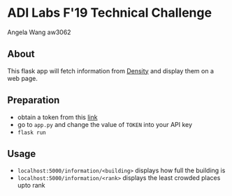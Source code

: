 ADI Labs F'19 Technical Challenge
===================

Angela Wang
aw3062

## About 
This flask app will fetch information from [Density](https://density.adicu.com) and display them on a web page.

## Preparation
- obtain a token from this [link](https://density.adicu.com/auth)
- go to `app.py` and change the value of `TOKEN` into your API key
- `flask run`

## Usage
- `localhost:5000/information/<building>` displays how full the building is
- `localhost:5000/information/<rank>` displays the least crowded places upto rank
